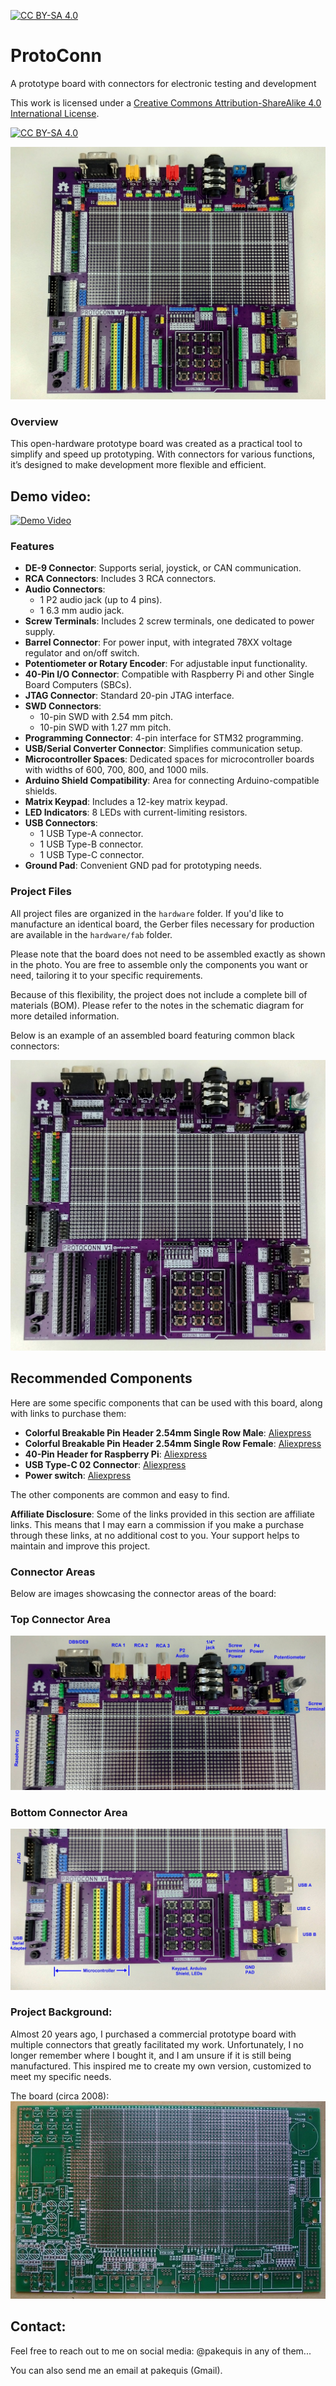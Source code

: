 [![CC BY-SA 4.0][cc-by-sa-shield]][cc-by-sa]
# ProtoConn
A prototype board with connectors for electronic testing and development

This work is licensed under a
[Creative Commons Attribution-ShareAlike 4.0 International License][cc-by-sa].

[![CC BY-SA 4.0][cc-by-sa-image]][cc-by-sa]

[cc-by-sa]: http://creativecommons.org/licenses/by-sa/4.0/
[cc-by-sa-image]: https://licensebuttons.net/l/by-sa/4.0/88x31.png
[cc-by-sa-shield]: https://img.shields.io/badge/License-CC%20BY--SA%204.0-lightgrey.svg

![ProtoConn V1](images/ProtoConn1.jpg)

### Overview

This open-hardware prototype board was created as a practical tool to simplify and speed up prototyping. With connectors for various functions, it’s designed to make development more flexible and efficient.

## Demo video:
[![Demo Video](https://img.youtube.com/vi/2lRD86RqEf8/0.jpg)](https://www.youtube.com/watch?v=2lRD86RqEf8)

### Features

- **DE-9 Connector**: Supports serial, joystick, or CAN communication.
- **RCA Connectors**: Includes 3 RCA connectors.
- **Audio Connectors**:
  - 1 P2 audio jack (up to 4 pins).
  - 1 6.3 mm audio jack.
- **Screw Terminals**: Includes 2 screw terminals, one dedicated to power supply.
- **Barrel Connector**: For power input, with integrated 78XX voltage regulator and on/off switch.
- **Potentiometer or Rotary Encoder**: For adjustable input functionality.
- **40-Pin I/O Connector**: Compatible with Raspberry Pi and other Single Board Computers (SBCs).
- **JTAG Connector**: Standard 20-pin JTAG interface.
- **SWD Connectors**:
  - 10-pin SWD with 2.54 mm pitch.
  - 10-pin SWD with 1.27 mm pitch.
- **Programming Connector**: 4-pin interface for STM32 programming.
- **USB/Serial Converter Connector**: Simplifies communication setup.
- **Microcontroller Spaces**: Dedicated spaces for microcontroller boards with widths of 600, 700, 800, and 1000 mils.
- **Arduino Shield Compatibility**: Area for connecting Arduino-compatible shields.
- **Matrix Keypad**: Includes a 12-key matrix keypad.
- **LED Indicators**: 8 LEDs with current-limiting resistors.
- **USB Connectors**:
  - 1 USB Type-A connector.
  - 1 USB Type-B connector.
  - 1 USB Type-C connector.
- **Ground Pad**: Convenient GND pad for prototyping needs.

### Project Files
All project files are organized in the `hardware` folder. If you'd like to manufacture an identical board, the Gerber files necessary for production are available in the `hardware/fab` folder.

Please note that the board does not need to be assembled exactly as shown in the photo. You are free to assemble only the components you want or need, tailoring it to your specific requirements.

Because of this flexibility, the project does not include a complete bill of materials (BOM). Please refer to the notes in the schematic diagram for more detailed information.

Below is an example of an assembled board featuring common black connectors:

![Photo of the board with black connectors](images/Protocon2.jpg)

## Recommended Components

Here are some specific components that can be used with this board, along with links to purchase them:

- **Colorful Breakable Pin Header 2.54mm Single Row Male**: [Aliexpress](https://s.click.aliexpress.com/e/_op1UJvb)
- **Colorful Breakable Pin Header 2.54mm Single Row Female**: [Aliexpress](https://s.click.aliexpress.com/e/_oB8GhPJ)
- **40-Pin Header for Raspberry Pi**: [Aliexpress](https://s.click.aliexpress.com/e/_oCoQNaN)
- **USB Type-C 02 Connector**: [Aliexpress](https://s.click.aliexpress.com/e/_oo63JmH)
- **Power switch**: [Aliexpress](https://s.click.aliexpress.com/e/_oD5kKvX)

The other components are common and easy to find.

**Affiliate Disclosure**: Some of the links provided in this section are affiliate links. This means that I may earn a commission if you make a purchase through these links, at no additional cost to you. Your support helps to maintain and improve this project.

### Connector Areas

Below are images showcasing the connector areas of the board:

### Top Connector Area
![Photo of the top connector area](images/board-up-conn.jpg)

### Bottom Connector Area
![Photo of the bottom connector area](images/Board-down.jpg)

### Project Background:
Almost 20 years ago, I purchased a commercial prototype board with multiple connectors that greatly facilitated my work. Unfortunately, I no longer remember where I bought it, and I am unsure if it is still being manufactured. This inspired me to create my own version, customized to meet my specific needs.

The board (circa 2008):
![Photo of the original commercial board](images/old_board.JPG)

## Contact:

Feel free to reach out to me on social media: @pakequis in any of them...

You can also send me an email at pakequis (Gmail).





